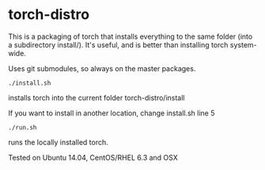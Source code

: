 torch-distro
============

This is a packaging of torch that installs everything to the same folder (into a subdirectory install/).
It's useful, and is better than installing torch system-wide.

Uses git submodules, so always on the master packages.

```
./install.sh
```
installs torch into the current folder torch-distro/install

If you want to install in another location, change install.sh line 5 
```
./run.sh
```
runs the locally installed torch.

Tested on Ubuntu 14.04, CentOS/RHEL 6.3 and OSX

